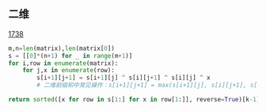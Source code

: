 ## 二维
[1738](https://leetcode.cn/problems/find-kth-largest-xor-coordinate-value/description/?envType=daily-question&envId=2024-05-26) 
```python
m,n=len(matrix),len(matrix[0])
s = [[0]*(n+1) for _ in range(m+1)]
for i,row in enumerate(matrix):
	for j,x in enumerate(row):
		s[i+1][j+1] = s[i+1][j] ^ s[i][j+1] ^ s[i][j] ^ x 
		# 二维前缀和中常见操作：s[i+1][j+1] = max(s[i+1][j], s[i][j+1], s[i][j]) blabla

return sorted([x for row in s[1:] for x in row[1:]], reverse=True)[k-1]
```